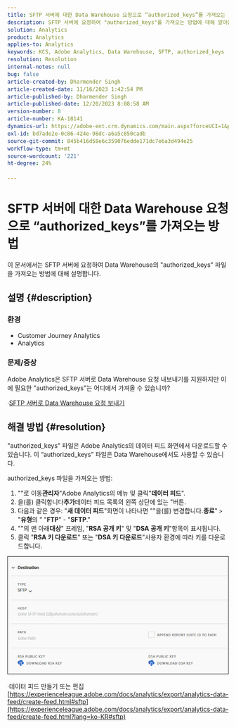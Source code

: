 ```yaml
---
title: SFTP 서버에 대한 Data Warehouse 요청으로 “authorized_keys”를 가져오는 방법
description: SFTP 서버에 요청하여 "authorized_keys"를 가져오는 방법에 대해 알아봅니다
solution: Analytics
product: Analytics
applies-to: Analytics
keywords: KCS, Adobe Analytics, Data Warehouse, SFTP, authorized_keys
resolution: Resolution
internal-notes: null
bug: false
article-created-by: Dharmender Singh
article-created-date: 11/16/2023 1:42:54 PM
article-published-by: Dharmender Singh
article-published-date: 12/20/2023 8:08:58 AM
version-number: 8
article-number: KA-18141
dynamics-url: https://adobe-ent.crm.dynamics.com/main.aspx?forceUCI=1&pagetype=entityrecord&etn=knowledgearticle&id=7fa03007-8684-ee11-8179-6045bd0063aa
exl-id: bd7ade2e-0c86-424e-98dc-a6a5c850cadb
source-git-commit: 845b416d58e6c359076edde171dc7e6a3d494e25
workflow-type: tm+mt
source-wordcount: '221'
ht-degree: 24%

---
```


# SFTP 서버에 대한 Data Warehouse 요청으로 “authorized_keys”를 가져오는 방법


이 문서에서는 SFTP 서버에 요청하여 Data Warehouse의 &quot;authorized_keys&quot; 파일을 가져오는 방법에 대해 설명합니다.

## 설명 {#description}


### 환경

- Customer Journey Analytics
- Analytics


### <b>문제/증상</b>

Adobe Analytics은 SFTP 서버로 Data Warehouse 요청 내보내기를 지원하지만 이에 필요한 &quot;authorized_keys&quot;는 어디에서 가져올 수 있습니까?

·[SFTP 서버로 Data Warehouse 요청 보내기](https://experienceleague.adobe.com/docs/analytics/export/ftp-and-sftp/secure-file-transfer-protocol/ftp-sftp-dw.html?lang=ko-KR)


## 해결 방법 {#resolution}


&quot;authorized_keys&quot; 파일은 Adobe Analytics의 데이터 피드 화면에서 다운로드할 수 있습니다. 이 “authorized_keys” 파일은 Data Warehouse에서도 사용할 수 있습니다.

authorized_keys 파일을 가져오는 방법:

1. &quot;&quot;로 이동<b>관리자</b>&quot;Adobe Analytics의 메뉴 및 클릭&quot;<b>데이터 피드</b>&quot;.
2. 을(를) 클릭합니다<b>추가</b>데이터 피드 목록의 왼쪽 상단에 있는 &quot;버튼.
3. 다음과 같은 경우: &quot;<b>새 데이터 피드</b>&quot;화면이 나타나면 &quot;&quot;을(를) 변경합니다.<b>종료</b>&quot; `>`  &quot;<b>유형</b>의 &quot; &quot;<b>FTP</b>&quot; - &quot;<b>SFTP</b>.&quot;
4. &quot;&quot;의 맨 아래<b>대상</b>&quot; 프레임, &quot;<b>RSA 공개 키</b>&quot; 및 &quot;<b>DSA 공개 키</b>&quot;항목이 표시됩니다.
5. 클릭 &quot;<b>RSA 키 다운로드</b>&quot; 또는 &quot;<b>DSA 키 다운로드</b>&quot;사용자 환경에 따라 키를 다운로드합니다.


![](assets/50e37472-899b-ec11-b400-00224805a4ef.png)

·데이터 피드 만들기 또는 편집
[https://experienceleague.adobe.com/docs/analytics/export/analytics-data-feed/create-feed.html#sftp](https://experienceleague.adobe.com/docs/analytics/export/analytics-data-feed/create-feed.html?lang=ko-KR#sftp)
